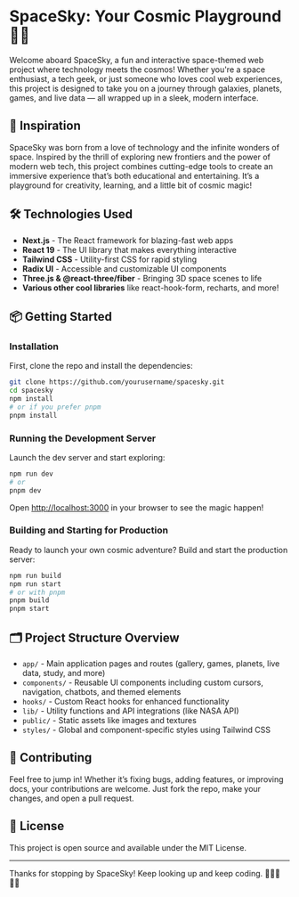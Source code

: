 # SpaceSky: Your Cosmic Playground 🚀✨

Welcome aboard SpaceSky, a fun and interactive space-themed web project where technology meets the cosmos! Whether you're a space enthusiast, a tech geek, or just someone who loves cool web experiences, this project is designed to take you on a journey through galaxies, planets, games, and live data — all wrapped up in a sleek, modern interface.

## 🚀 Inspiration

SpaceSky was born from a love of technology and the infinite wonders of space. Inspired by the thrill of exploring new frontiers and the power of modern web tech, this project combines cutting-edge tools to create an immersive experience that’s both educational and entertaining. It’s a playground for creativity, learning, and a little bit of cosmic magic!

## 🛠️ Technologies Used

- **Next.js** - The React framework for blazing-fast web apps
- **React 19** - The UI library that makes everything interactive
- **Tailwind CSS** - Utility-first CSS for rapid styling
- **Radix UI** - Accessible and customizable UI components
- **Three.js & @react-three/fiber** - Bringing 3D space scenes to life
- **Various other cool libraries** like react-hook-form, recharts, and more!

## 📦 Getting Started

### Installation

First, clone the repo and install the dependencies:

```bash
git clone https://github.com/yourusername/spacesky.git
cd spacesky
npm install
# or if you prefer pnpm
pnpm install
```

### Running the Development Server

Launch the dev server and start exploring:

```bash
npm run dev
# or
pnpm dev
```

Open [http://localhost:3000](http://localhost:3000) in your browser to see the magic happen!

### Building and Starting for Production

Ready to launch your own cosmic adventure? Build and start the production server:

```bash
npm run build
npm run start
# or with pnpm
pnpm build
pnpm start
```

## 🗂️ Project Structure Overview

- `app/` - Main application pages and routes (gallery, games, planets, live data, study, and more)
- `components/` - Reusable UI components including custom cursors, navigation, chatbots, and themed elements
- `hooks/` - Custom React hooks for enhanced functionality
- `lib/` - Utility functions and API integrations (like NASA API)
- `public/` - Static assets like images and textures
- `styles/` - Global and component-specific styles using Tailwind CSS

## 🤝 Contributing

Feel free to jump in! Whether it’s fixing bugs, adding features, or improving docs, your contributions are welcome. Just fork the repo, make your changes, and open a pull request.

## 📄 License

This project is open source and available under the MIT License.

---

Thanks for stopping by SpaceSky! Keep looking up and keep coding. 🌌👩‍🚀👨‍🚀
